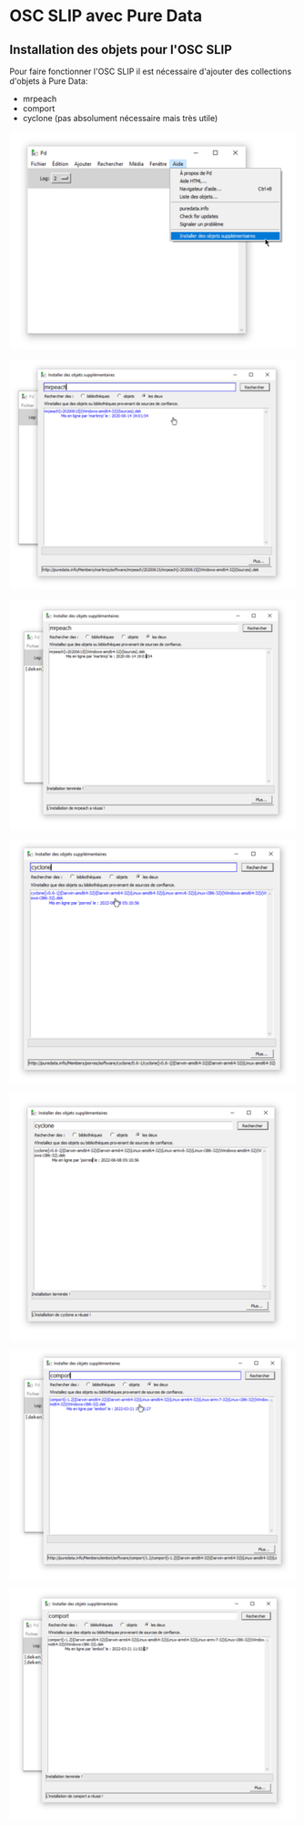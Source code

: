 # OSC SLIP avec Pure Data

## Installation des objets pour l'OSC SLIP

Pour faire fonctionner l'OSC SLIP il est nécessaire d'ajouter des collections d'objets à Pure Data:
* mrpeach
* comport
* cyclone (pas absolument nécessaire mais très utile)

![Ouvrir le menu d'installation des objets supplémentaires](./pd_installer_objets_supplementaires.svg)

![Installer mrpeach](./pd_installer_mrpeach.svg)

![Installation de mrpeach réussie](./pd_installation_mrpeach_reussie.svg)

![Installer cyclone](./pd_installation_cyclone.svg)

![Installation de cyclone réussie](./pd_installation_cyclone_reussie.svg)

![Installer comport](./pd_installation_comport.svg)

![Installation de comport réussie](./pd_installation_comport_reussie.svg)